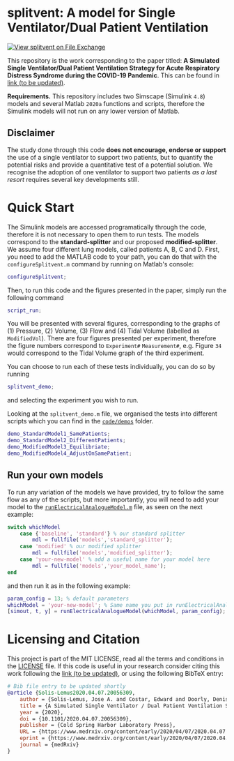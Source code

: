 # splitvent: A model for Single Ventilator/Dual Patient Ventilation

[![View splitvent on File Exchange](https://www.mathworks.com/matlabcentral/images/matlab-file-exchange.svg)](https://uk.mathworks.com/matlabcentral/fileexchange/75074-splitvent)

This repository is the work corresponding to the paper titled:
**A Simulated Single Ventilator/Dual Patient Ventilation Strategy for Acute
Respiratory Distress Syndrome during the COVID-19 Pandemic**. This can be found
in [link (to be updated)](https://www.medrxiv.org/content/10.1101/2020.04.07.20056309v1).

**Requirements.** This repository includes two Simscape (Simulink `4.8`) models
and several Matlab `2020a` functions and scripts, therefore the Simulink models
will not run on any lower version of Matlab.

## Disclaimer
The study done through this code **does not encourage, endorse or support**
the use of a single ventilator to support two patients, but to quantify
the potential risks and provide a quantitative test of a potential solution.
We recognise the adoption of one ventilator to support two patients _as a
last resort_ requires several key developments still.

# Quick Start
The Simulink models are accessed programatically through the code, therefore it
is not necessary to open them to run tests. The models correspond to the
**standard-splitter** and our proposed **modified-splitter**. We assume four
different lung models, called patients A, B, C and D.
First, you need to add the MATLAB code to your path, you can do that with the
`configureSplitvent.m` command by running on Matlab's console:
```Matlab
configureSplitvent;
```
Then, to run this code and the figures presented in the paper, simply run the following
command
```Matlab
script_run;
```
You will be presented with several figures, corresponding to the graphs of
(1) Pressure, (2) Volume, (3) Flow and (4) Tidal Volume (labelled as `ModifiedVol`).
There are four figures presented per experiment, therefore the figure numbers
correspond to `Experiment#` `Measurement#`, e.g. Figure `34` would correspond to the
Tidal Volume graph of the third experiment.

You can choose to run each of these tests individually, you can do so by running
```Matlab
splitvent_demo;
```
and selecting the experiment you wish to run.

Looking at the `splitvent_demo.m` file, we organised the tests into different
scripts which you can find in the [`code/demos`](code/demos) folder.
```matlab
demo_StandardModel1_SamePatients;
demo_StandardModel2_DifferentPatients;
demo_ModifiedModel3_Equilibriate;
demo_ModifiedModel4_AdjustOnSamePatient;
```

## Run your own models
To run any variation of the models we have provided, try to follow the same
flow as any of the scripts, but more importantly, you will need to add your
model to the [`runElectricalAnalogueModel.m`](code/runElectricalAnalogueModel.m)
file, as seen on the next example:
```Matlab
switch whichModel
    case {'baseline', 'standard'} % our standard splitter
        mdl = fullfile('models','standard_splitter');
    case 'modified' % our modified splitter
        mdl = fullfile('models','modified_splitter');
    case 'your-new-model' % add a useful name for your model here
        mdl = fullfile('models','your_model_name');
end
```
and then run it as in the following example:
```Matlab
param_config = 13; % default parameters
whichModel = 'your-new-model'; % Same name you put in runElectricalAnalogueModel.m
[simout, t, y] = runElectricalAnalogueModel(whichModel, param_config);
```

# Licensing and Citation
This project is part of the MIT LICENSE, read all the terms and conditions in
the [LICENSE](./LICENSE) file. If this code is useful in your research consider
citing this work following the
[link (to be updated)](https://www.medrxiv.org/content/10.1101/2020.04.07.20056309v1),
or using the following BibTeX
entry:

```BibTeX
# Bib file entry to be updated shortly
@article {Solis-Lemus2020.04.07.20056309,
	author = {Solis-Lemus, Jose A. and Costar, Edward and Doorly, Denis and Kerrigan, Eric C. and Kennedy, Caroline H. and Tait, Frances and Niederer, Steven A and Vincent, Peter E. and Williams, Steven E.},
	title = {A Simulated Single Ventilator / Dual Patient Ventilation Strategy for Acute Respiratory Distress Syndrome During the COVID-19 Pandemic},
	year = {2020},
	doi = {10.1101/2020.04.07.20056309},
	publisher = {Cold Spring Harbor Laboratory Press},
	URL = {https://www.medrxiv.org/content/early/2020/04/07/2020.04.07.20056309},
	eprint = {https://www.medrxiv.org/content/early/2020/04/07/2020.04.07.20056309.full.pdf},
	journal = {medRxiv}
}
```
